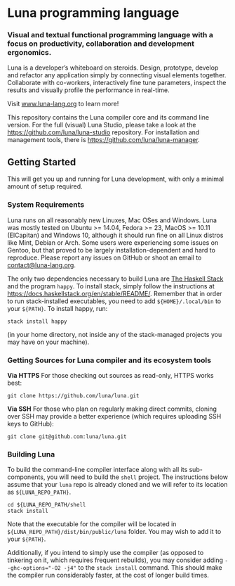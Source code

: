 # Luna programming language
### Visual and textual functional programming language with a focus on productivity, collaboration and development ergonomics.

Luna is a developer’s whiteboard on steroids. Design, prototype, develop and refactor any application simply by connecting visual elements together. Collaborate with co-workers, interactively fine tune parameters, inspect the results and visually profile the performance in real-time.

Visit www.luna-lang.org to learn more!

This repository contains the Luna compiler core and its command line version. For the full (visual) Luna Studio, please take a look at the https://github.com/luna/luna-studio repository. For installation and management tools, there is https://github.com/luna/luna-manager.

## Getting Started

This will get you up and running for Luna development, with only a minimal amount of setup required.

### System Requirements

Luna runs on all reasonably new Linuxes, Mac OSes and Windows. Luna was mostly tested on Ubuntu >= 14.04, Fedora >= 23, MacOS >= 10.11 (ElCapitan) and Windows 10, although it should run fine on all Linux distros like Mint, Debian or Arch. Some users were experiencing some issues on Gentoo, but that proved to be largely installation-dependent and hard to reproduce. Please report any issues on GitHub or shoot an email to contact@luna-lang.org.

The only two dependencies necessary to build Luna are [The Haskell Stack](https://docs.haskellstack.org/en/stable/README/) and the program `happy`. To install stack, simply follow the instructions at https://docs.haskellstack.org/en/stable/README/. Remember that in order to run stack-installed executables, you need to add `${HOME}/.local/bin` to your `${PATH}`. To install happy, run:
```
stack install happy
```
(in your home directory, not inside any of the stack-managed projects you may have on your machine).

### Getting Sources for Luna compiler and its ecosystem tools

**Via HTTPS**  For those checking out sources as read-only, HTTPS works best:
```
git clone https://github.com/luna/luna.git
```

**Via SSH**  For those who plan on regularly making direct commits,
cloning over SSH may provide a better experience (which requires
uploading SSH keys to GitHub):
```
git clone git@github.com:luna/luna.git
```

### Building Luna

To build the command-line compiler interface along with all its sub-components, you will need to build the `shell` project. The instructions below assume that your `luna` repo is already cloned and we will refer to its location as `${LUNA_REPO_PATH}`.
```
cd ${LUNA_REPO_PATH/shell
stack install
```
Note that the executable for the compiler will be located in `${LUNA_REPO_PATH}/dist/bin/public/luna` folder. You may wish to add it to your `${PATH}`.

Additionally, if you intend to simply use the compiler (as opposed to tinkering on it, which requires frequent rebuilds), you may consider adding `--ghc-options="-O2 -j4"` to the `stack install` command. This should make the compiler run considerably faster, at the cost of longer build times.
